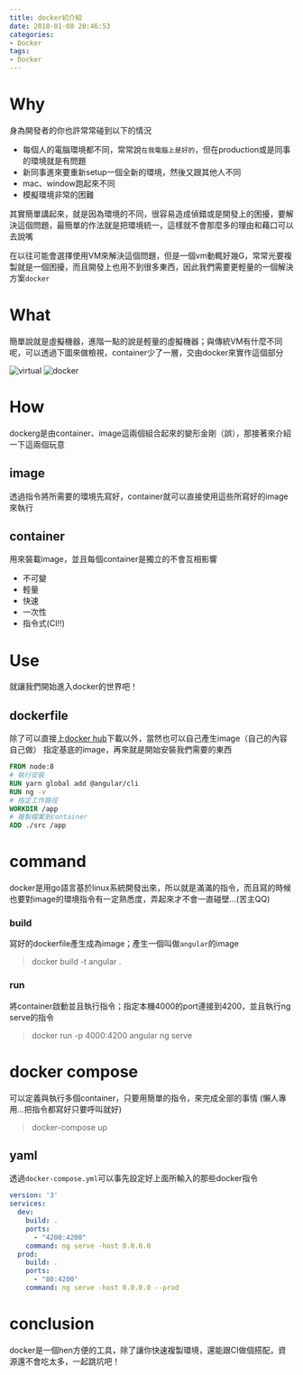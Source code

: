 ```yaml
---
title: docker初介紹
date: 2018-01-08 20:46:53
categories:
- Docker
tags:
- Docker
---
```


# Why

身為開發者的你也許常常碰到以下的情況

<!--more-->

* 每個人的電腦環境都不同，常常說`在我電腦上是好的`，但在production或是同事的環境就是有問題
* 新同事進來要重新setup一個全新的環境，然後又跟其他人不同
* mac、window跑起來不同
* 模擬環境非常的困難

其實簡單講起來，就是因為環境的不同，很容易造成偵錯或是開發上的困擾，要解決這個問題，最簡單的作法就是把環境統一，這樣就不會那麼多的理由和藉口可以去說嘴

在以往可能會選擇使用VM來解決這個問題，但是一個vm動輒好幾G，常常光要複製就是一個困擾，而且開發上也用不到很多東西，因此我們需要更輕量的一個解決方案`docker`

# What

簡單說就是虛擬機器，進階一點的說是輕量的虛擬機器；與傳統VM有什麼不同呢，可以透過下圖來做檢視，container少了一層，交由docker來實作這個部分

![virtual](virtualization.png)
![docker](docker.png)

# How

dockerg是由container、image這兩個組合起來的變形金剛（誤），那接著來介紹一下這兩個玩意

## image

透過指令將所需要的環境先寫好，container就可以直接使用這些所寫好的image來執行

##  container

用來裝載image，並且每個container是獨立的不會互相影響

* 不可變
* 輕量
* 快速
* 一次性
* 指令式(CI!!)

# Use

就讓我們開始進入docker的世界吧！

## dockerfile

除了可以直接上[docker hub](https://hub.docker.com/)下載以外，當然也可以自己產生image（自己的內容自己做）
指定基底的image，再來就是開始安裝我們需要的東西

```dockerfile
FROM node:8
# 執行安裝
RUN yarn global add @angular/cli
RUN ng -v
# 指定工作路徑
WORKDIR /app
# 複製檔案到container
ADD ./src /app
```

# command

docker是用go語言基於linux系統開發出來，所以就是滿滿的指令，而且寫的時候也要對image的環境指令有一定熟悉度，弄起來才不會一直碰壁...(苦主QQ)

### build

寫好的dockerfile產生成為image；產生一個叫做`angular`的image

> docker build -t angular .

### run

將container啟動並且執行指令；指定本機4000的port連接到4200，並且執行ng serve的指令

> docker run -p 4000:4200 angular ng serve

# docker compose

可以定義與執行多個container，只要用簡單的指令，來完成全部的事情
(懶人專用...把指令都寫好只要呼叫就好)

> docker-compose up

## yaml

透過`docker-compose.yml`可以事先設定好上面所輸入的那些docker指令

```yaml
version: '3'
services:
  dev:
    build: .
    ports:
      - "4200:4200"
    command: ng serve -host 0.0.0.0
  prod:
    build: .
    ports:
      - "80:4200"
    command: ng serve -host 0.0.0.0 --prod
```

# conclusion

docker是一個hen方便的工具，除了讓你快速複製環境，還能跟CI做個搭配，資源還不會吃太多，一起跳坑吧！